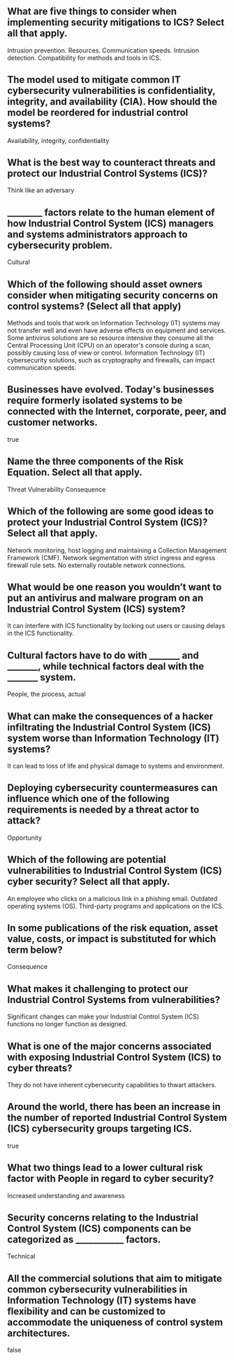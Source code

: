 ## What are five things to consider when implementing security mitigations to ICS? Select all that apply.
Intrusion prevention.
Resources.
Communication speeds.
Intrusion detection.
Compatibility for methods and tools in ICS.
## The model used to mitigate common IT cybersecurity vulnerabilities is confidentiality, integrity, and availability (CIA). How should the model be reordered for industrial control systems?
Availability, integrity, confidentiality
## What is the best way to counteract threats and protect our Industrial Control Systems (ICS)?
Think like an adversary
## ________ factors relate to the human element of how Industrial Control System (ICS) managers and systems administrators approach to cybersecurity problem.
Cultural
## Which of the following should asset owners consider when mitigating security concerns on control systems? (Select all that apply)
Methods and tools that work on Information Technology (IT) systems may not transfer well and even have adverse effects on equipment and services.
Some antivirus solutions are so resource intensive they consume all the Central Processing Unit (CPU) on an operator's console during a scan, possibly causing loss of view or control.
Information Technology (IT) cybersecurity solutions, such as cryptography and firewalls, can impact communication speeds.
## Businesses have evolved. Today's businesses require formerly isolated systems to be connected with the Internet, corporate, peer, and customer networks.
true
## Name the three components of the Risk Equation. Select all that apply.
Threat
Vulnerability
Consequence
## Which of the following are some good ideas to protect your Industrial Control System (ICS)? Select all that apply.
Network monitoring, host logging and maintaining a Collection Management Framework (CMF).
Network segmentation with strict ingress and egress firewall rule sets.
No externally routable network connections.
## What would be one reason you wouldn’t want to put an antivirus and malware program on an Industrial Control System (ICS) system?
It can interfere with ICS functionality by locking out users or causing delays in the ICS functionality.
## Cultural factors have to do with _______ and _______, while technical factors deal with the _______ system.
People, the process, actual
## What can make the consequences of a hacker infiltrating the Industrial Control System (ICS) system worse than Information Technology (IT) systems?
It can lead to loss of life and physical damage to systems and environment.
## Deploying cybersecurity countermeasures can influence which one of the following requirements is needed by a threat actor to attack?
Opportunity
## Which of the following are potential vulnerabilities to Industrial Control System (ICS) cyber security? Select all that apply.
An employee who clicks on a malicious link in a phishing email.
Outdated operating systems (OS).
Third-party programs and applications on the ICS.
## In some publications of the risk equation, asset value, costs, or impact is substituted for which term below?
Consequence
## What makes it challenging to protect our Industrial Control Systems from vulnerabilities?
Significant changes can make your Industrial Control System (ICS) functions no longer function as designed.
## What is one of the major concerns associated with exposing Industrial Control System (ICS) to cyber threats?
They do not have inherent cybersecurity capabilities to thwart attackers.
## Around the world, there has been an increase in the number of reported Industrial Control System (ICS) cybersecurity groups targeting ICS.
true
## What two things lead to a lower cultural risk factor with People in regard to cyber security?
Increased understanding and awareness
## Security concerns relating to the Industrial Control System (ICS) components can be categorized as ___________ factors.
Technical
## All the commercial solutions that aim to mitigate common cybersecurity vulnerabilities in Information Technology (IT) systems have flexibility and can be customized to accommodate the uniqueness of control system architectures.
false
